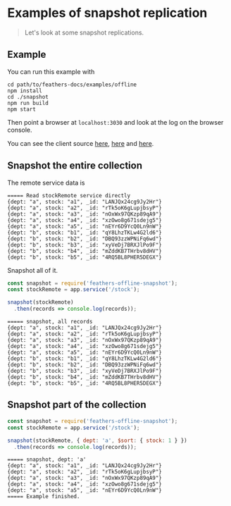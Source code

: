 # Examples of snapshot replication

> Let's look at some snapshot replications.

## Example

You can run this example with

```text
cd path/to/feathers-docs/examples/offline
npm install
cd ./snapshot
npm run build
npm start
```

Then point a browser at `localhost:3030`
and look at the log on the browser console.

You can see the client source
[here](https://github.com/feathersjs/feathers-docs/blob/master/examples/offline/snapshot/client/index.js),
[here](https://github.com/feathersjs/feathers-docs/blob/master/examples/offline/snapshot/client/1-read-remote-service.js)
and [here](https://github.com/feathersjs/feathers-docs/blob/master/examples/offline/snapshot/client/2-snapshot-service.js).

## Snapshot the entire collection

The remote service data is

```text
===== Read stockRemote service directly
{dept: "a", stock: "a1", _id: "LANJQx24cg9Jy2Hr"}
{dept: "a", stock: "a2", _id: "rTk5oK6gLupjbsyP"}
{dept: "a", stock: "a3", _id: "nOxWx97QKzp89qA9"}
{dept: "a", stock: "a4", _id: "xzOwo8g671sdejg5"}
{dept: "a", stock: "a5", _id: "nEYr6D9YcQ0Ln9nW"}
{dept: "b", stock: "b1", _id: "qY8LhzTKLw4G2ld6"}
{dept: "b", stock: "b2", _id: "DBQ93zzWPNiFq6wd"}
{dept: "b", stock: "b3", _id: "xyVeDj7BRXJlPo9F"}
{dept: "b", stock: "b4", _id: "mZddKB7THrbv8dHV"}
{dept: "b", stock: "b5", _id: "4RQ5BL8PHER5DEGX"}
```

Snapshot all of it.

```javascript
const snapshot = require('feathers-offline-snapshot');
const stockRemote = app.service('/stock');

snapshot(stockRemote)
  .then(records => console.log(records));
```

```text
===== snapshot, all records
{dept: "a", stock: "a1", _id: "LANJQx24cg9Jy2Hr"}
{dept: "a", stock: "a2", _id: "rTk5oK6gLupjbsyP"}
{dept: "a", stock: "a3", _id: "nOxWx97QKzp89qA9"}
{dept: "a", stock: "a4", _id: "xzOwo8g671sdejg5"}
{dept: "a", stock: "a5", _id: "nEYr6D9YcQ0Ln9nW"}
{dept: "b", stock: "b1", _id: "qY8LhzTKLw4G2ld6"}
{dept: "b", stock: "b2", _id: "DBQ93zzWPNiFq6wd"}
{dept: "b", stock: "b3", _id: "xyVeDj7BRXJlPo9F"}
{dept: "b", stock: "b4", _id: "mZddKB7THrbv8dHV"}
{dept: "b", stock: "b5", _id: "4RQ5BL8PHER5DEGX"}
```

## Snapshot part of the collection

```javascript
const snapshot = require('feathers-offline-snapshot');
const stockRemote = app.service('/stock');

snapshot(stockRemote, { dept: 'a', $sort: { stock: 1 } })
  .then(records => console.log(records));
```

```text
===== snapshot, dept: 'a'
{dept: "a", stock: "a1", _id: "LANJQx24cg9Jy2Hr"}
{dept: "a", stock: "a2", _id: "rTk5oK6gLupjbsyP"}
{dept: "a", stock: "a3", _id: "nOxWx97QKzp89qA9"}
{dept: "a", stock: "a4", _id: "xzOwo8g671sdejg5"}
{dept: "a", stock: "a5", _id: "nEYr6D9YcQ0Ln9nW"}
===== Example finished.
```
